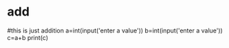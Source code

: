 # add
#this is just addition
a=int(input('enter a value'))
b=int(input('enter a value'))
c=a+b
print(c)
